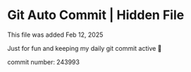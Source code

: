 # Git Auto Commit | Hidden File

This file was added Feb 12, 2025

Just for fun and keeping my daily git commit active 🤪

commit number: 243993
